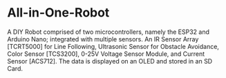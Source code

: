 # All-in-One-Robot
A DIY Robot comprised of two microcontrollers, namely the ESP32 and Arduino Nano; integrated with multiple sensors. An IR Sensor Array [TCRT5000] for Line Following, Ultrasonic Sensor for Obstacle Avoidance, Color Sensor [TCS3200], 0-25V Voltage Sensor Module, and Current Sensor [ACS712]. The data is displayed on an OLED and stored in an SD Card.
